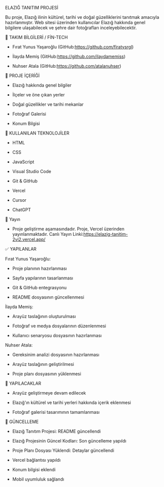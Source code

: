 ELAZIĞ TANITIM PROJESİ

Bu proje, Elazığ ilinin kültürel, tarihi ve doğal güzelliklerini tanıtmak amacıyla hazırlanmıştır. Web sitesi üzerinden kullanıcılar Elazığ hakkında genel bilgilere ulaşabilecek ve şehre dair fotoğrafları inceleyebilecektir.

👥 TAKIM BİLGİLERİ / FİN-TECH

+ Fırat Yunus Yaşaroğlu (GitHub:https://github.com/firatysrgl)

+ İlayda Memiş (GitHub:https://github.com/ilaydamemiss)

+ Nuhser Atala (GitHub:https://github.com/atalanuhser)

📁 PROJE İÇERİĞİ

+ Elazığ hakkında genel bilgiler

+ İlçeler ve öne çıkan yerler

+ Doğal güzellikler ve tarihi mekanlar

+ Fotoğraf Galerisi

+ Konum Bilgisi 

🔧 KULLANILAN TEKNOLOJİLER

+ HTML

+ CSS

+ JavaScript

+ Visual Studio Code

+ Git & GitHub

+ Vercel

+ Cursor

+ ChatGPT 

🚀 Yayın

+ Proje geliştirme aşamasındadır. Proje, Vercel üzerinden yayınlanmaktadır. Canlı Yayın Linki:https://elazig-tanitim-2vi2.vercel.app/

✅ YAPILANLAR

Fırat Yunus Yaşaroğlu:

+ Proje planının hazırlanması

+ Sayfa yapılarının tasarlanması

+ Git & GitHub entegrasyonu

+ README dosyasının güncellenmesi

İlayda Memiş:

+ Arayüz taslağının oluşturulması

+ Fotoğraf ve medya dosyalarının düzenlenmesi

+ Kullanıcı senaryosu dosyasının hazırlanması

Nuhser Atala:

+ Gereksinim analizi dosyasının hazırlanması

+ Arayüz taslağının geliştirilmesi

+ Proje planı dosyasının yüklenmesi

🔨 YAPILACAKLAR

+ Arayüz geliştirmeye devam edilecek

+ Elazığ'ın kültürel ve tarihi yerleri hakkında içerik eklenmesi

+ Fotoğraf galerisi tasarımının tamamlanması


📅 GÜNCELLEME 

+ Elazığ Tanıtım Projesi: README güncellendi

+ Elazığ Projesinin Güncel Kodları: Son güncelleme yapıldı

+ Proje Planı Dosyası Yüklendi: Detaylar güncellendi

+ Vercel bağlantısı yapıldı

+ Konum bilgisi eklendi

+ Mobil uyumluluk sağlandı 
